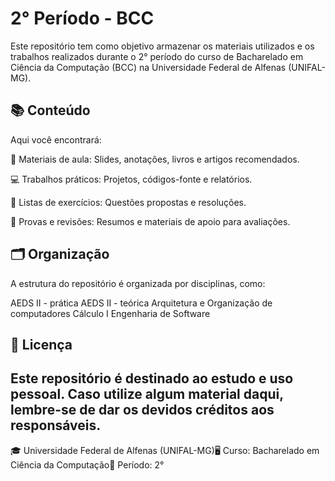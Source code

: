 # 2° Período - BCC

Este repositório tem como objetivo armazenar os materiais utilizados e os trabalhos realizados durante o 2° período do curso de Bacharelado em Ciência da Computação (BCC) na Universidade Federal de Alfenas (UNIFAL-MG).

## 📚 Conteúdo

Aqui você encontrará:

📂 Materiais de aula: Slides, anotações, livros e artigos recomendados.

💻 Trabalhos práticos: Projetos, códigos-fonte e relatórios.

📝 Listas de exercícios: Questões propostas e resoluções.

📄 Provas e revisões: Resumos e materiais de apoio para avaliações.

## 🗂 Organização

A estrutura do repositório é organizada por disciplinas, como:

AEDS II - prática 
AEDS II - teórica
Arquitetura e Organização de computadores
Cálculo I
Engenharia de Software


## 📝 Licença
 Este repositório é destinado ao estudo e uso pessoal. Caso utilize algum material daqui, lembre-se de dar os devidos créditos aos responsáveis.
------------------------
🎓 Universidade Federal de Alfenas (UNIFAL-MG)🖥 Curso: Bacharelado em Ciência da Computação📅 Período: 2°

